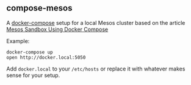 compose-mesos
-------------

A [docker-compose](https://docs.docker.com/compose/yml) setup for a local Mesos cluster based on the article [Mesos Sandbox Using Docker Compose](https://spof.io/blog/2015/06/23/mesos-sandbox-using-docker-compose)

Example:

```
docker-compose up
open http://docker.local:5050
```

Add `docker.local` to your `/etc/hosts` or replace it with whatever makes sense for your setup.
